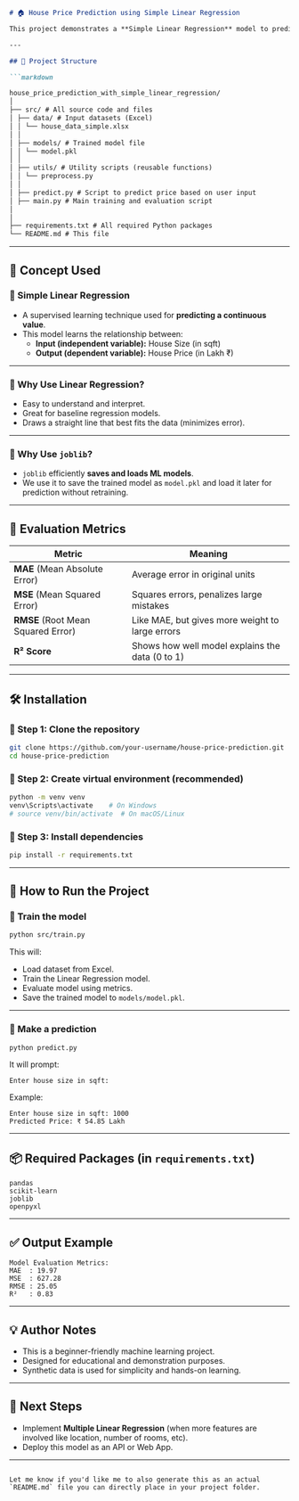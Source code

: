 ```markdown
# 🏠 House Price Prediction using Simple Linear Regression

This project demonstrates a **Simple Linear Regression** model to predict house prices based on the house size (in square feet). It uses a synthetic dataset and provides a clean structure for training, evaluating, and making predictions.

---

## 📘 Project Structure

```markdown

house_price_prediction_with_simple_linear_regression/
│
├── src/ # All source code and files
│ ├── data/ # Input datasets (Excel)
│ │ └── house_data_simple.xlsx
│ │
│ ├── models/ # Trained model file
│ │ └── model.pkl
│ │
│ ├── utils/ # Utility scripts (reusable functions)
│ │ └── preprocess.py
│ │
│ ├── predict.py # Script to predict price based on user input
│ ├── main.py # Main training and evaluation script
│ 
│
├── requirements.txt # All required Python packages
└── README.md # This file

````

---

## 🧠 Concept Used

### 🔹 Simple Linear Regression

- A supervised learning technique used for **predicting a continuous value**.
- This model learns the relationship between:
  - **Input (independent variable):** House Size (in sqft)
  - **Output (dependent variable):** House Price (in Lakh ₹)

---

### 🔹 Why Use Linear Regression?

- Easy to understand and interpret.
- Great for baseline regression models.
- Draws a straight line that best fits the data (minimizes error).

---

### 🔹 Why Use `joblib`?

- `joblib` efficiently **saves and loads ML models**.
- We use it to save the trained model as `model.pkl` and load it later for prediction without retraining.

---

## 🧪 Evaluation Metrics

| Metric | Meaning |
|--------|---------|
| **MAE** (Mean Absolute Error) | Average error in original units |
| **MSE** (Mean Squared Error) | Squares errors, penalizes large mistakes |
| **RMSE** (Root Mean Squared Error) | Like MAE, but gives more weight to large errors |
| **R² Score** | Shows how well model explains the data (0 to 1) |

---

## 🛠 Installation

### 🔹 Step 1: Clone the repository

```bash
git clone https://github.com/your-username/house-price-prediction.git
cd house-price-prediction
````

### 🔹 Step 2: Create virtual environment (recommended)

```bash
python -m venv venv
venv\Scripts\activate    # On Windows
# source venv/bin/activate  # On macOS/Linux
```

### 🔹 Step 3: Install dependencies

```bash
pip install -r requirements.txt
```

---

## 🚀 How to Run the Project

### 🔹 Train the model

```bash
python src/train.py
```

This will:

* Load dataset from Excel.
* Train the Linear Regression model.
* Evaluate model using metrics.
* Save the trained model to `models/model.pkl`.

---

### 🔹 Make a prediction

```bash
python predict.py
```

It will prompt:

```
Enter house size in sqft:
```

Example:

```
Enter house size in sqft: 1000
Predicted Price: ₹ 54.85 Lakh
```

---

## 📦 Required Packages (in `requirements.txt`)

```
pandas
scikit-learn
joblib
openpyxl
```

---

## ✅ Output Example

```
Model Evaluation Metrics:
MAE  : 19.97
MSE  : 627.28
RMSE : 25.05
R²   : 0.83
```

---

## 💡 Author Notes

* This is a beginner-friendly machine learning project.
* Designed for educational and demonstration purposes.
* Synthetic data is used for simplicity and hands-on learning.

---

## 📌 Next Steps

* Implement **Multiple Linear Regression** (when more features are involved like location, number of rooms, etc).
* Deploy this model as an API or Web App.

---

```

Let me know if you'd like me to also generate this as an actual `README.md` file you can directly place in your project folder.
```
